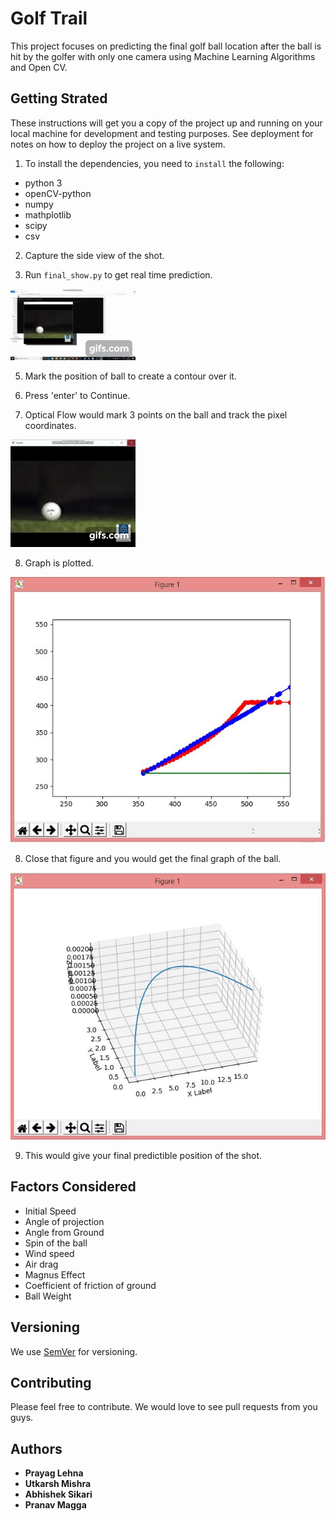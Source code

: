 # Golf Trail

This project focuses on predicting the final golf ball location after the ball is hit by the golfer with only one camera using Machine Learning Algorithms and Open CV.

## Getting Strated 

These instructions will get you a copy of the project up and running on your local machine for development and testing purposes. See deployment for notes on how to deploy the project on a live system.

1) To install the dependencies, you need to ``install`` the following:

- python 3
- openCV-python
- numpy
- mathplotlib
- scipy
- csv

2) Capture the side view of the shot.

3) Run ``final_show.py`` to get real time prediction.

 ![Side Shot](gif1.gif)

5) Mark the position of ball to create a contour over it.

6) Press 'enter' to Continue.

7) Optical Flow would mark 3 points on the ball and track the pixel coordinates. 

 ![OF](gif3.gif)
 
8) Graph is plotted.

 ![Graph](graph.JPG)

8) Close that figure and you would get the final graph of the ball.
 
 ![Final Graph](fingraph.JPG)

9) This would give your final predictible position of the shot.

## Factors Considered

- Initial Speed
- Angle of projection
- Angle from Ground
- Spin of the ball
- Wind speed
- Air drag
- Magnus Effect
- Coefficient of friction of ground
- Ball Weight


## Versioning

We use [SemVer](http://semver.org/) for versioning.

## Contributing

Please feel free to contribute. We would love to see pull requests from you guys.

## Authors
* **Prayag Lehna**
* **Utkarsh Mishra**
* **Abhishek Sikari**
* **Pranav Magga**
